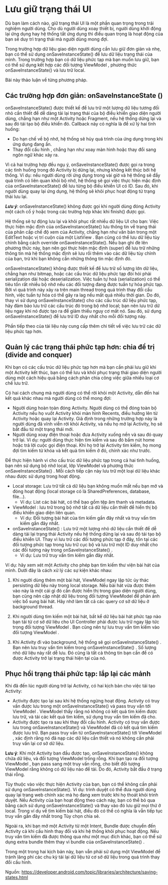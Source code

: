 # Lưu giữ trạng thái UI
Dù bạn làm cách nào, giữ trạng thái UI là một phần quan trọng trong trải nghiệm người dùng. Cho dù người dùng xoay thiết bị, người dùng khởi động lại ứng dụng hay hệ thống tắt ứng dụng thì điều quan trọng là hoạt động của bạn sẽ duy trì trạng thái mà người dùng mong đợi.

Trong trường hợp dữ liệu giao diện người dùng cần lưu giữ đơn giản và nhẹ, bạn có thể sử dụng onSaveInstanceState() để lưu dữ liệu trạng thái của mình. Trong trường hợp bạn có dữ liệu phức tạp mà bạn muốn lưu giữ, bạn có thể sử dụng kết hợp các đối tượng ViewModel , phương thức onSaveInstanceState() và lưu trữ local.

Bài này thảo luận về từng phương pháp.

## Các trường hợp đơn giản: onSaveInstanceState ()
onSaveInstanceState() được thiết kế để lưu trữ một lượng dữ liệu tương đối nhỏ cần thiết để dễ dàng tải lại trạng thái của bộ điều khiển giao diện người dùng, chẳng hạn như một Activity hoặc Fragment, nếu hệ thống dừng lại và sau đó tái tạo bộ điều khiển đó. Callback này có nghĩa là để xử lý hai tình huống:

* Do hạn chế về bộ nhớ, hệ thống sẽ hủy quá trình của ứng dụng trong khi ứng dụng đang ẩn.
* Thay đổi cấu hình , chẳng hạn như xoay màn hình hoặc thay đổi sang ngôn ngữ khác xảy ra.

Vì cả hai trường hợp đều ngụ ý, onSaveInstanceState() được gọi ra trong các tình huống trong đó Activity bị dừng lại, nhưng không kết thúc bởi hệ thống. Ví dụ: nếu người dùng rời ứng dụng trong vài giờ và hệ thống sẽ đẩy quá trình có liên quan khỏi bộ nhớ, hệ thống sẽ gọi việc thực hiện mặc định của onSaveInstanceState() để lưu từng bộ điều khiển UI có ID. Sau đó, khi người dùng quay lại ứng dụng, hệ thống sẽ khôi phục hoạt động từ trạng thái lưu lại.

***Lưu ý***: onSaveInstanceState() không được gọi khi người dùng đóng Activity một cách cố ý hoặc trong các trường hợp khác khi finish() được gọi.

Hệ thống sẽ tự động lưu lại và khôi phục rất nhiều dữ liệu UI cho bạn: Việc thực hiện mặc định của onSaveInstanceState() lưu thông tin về trạng thái của phân cấp chế độ xem của Activity, chẳng hạn như văn bản trong một EditText hoặc vị trí cuộn của một ListView . Bạn cũng có thể lưu dữ liệu tùy chỉnh bằng cách override onSaveInstanceState(). Nếu bạn ghi đè lên phương thức này, bạn nên gọi thực hiện mặc định (super) để lưu trữ những thông tin mà hệ thống mặc định sẽ lưu rồi thêm vào các dữ liệu tùy chỉnh của bạn, trừ khi bạn không cần những thông tin mặc định đó.

onSaveInstanceState() không được thiết kế để lưu trữ số lượng lớn dữ liệu, chẳng hạn như bitmap, hoặc các cấu trúc dữ liệu phức tạp đòi hỏi phải serialization dài hoặc deserialization. Việc tuần tự hoá (serialization) có thể tiêu tốn rất nhiều bộ nhớ nếu các đối tượng đang được tuần tự hóa phức tạp. Bởi vì quá trình này xảy ra trên main thread trong quá trình thay đổi cấu hình, việc tuần tự hóa có thể gây ra lag nếu mất quá nhiều thời gian. Do đó, thay vì sử dụng onSaveInstanceState() cho các cấu trúc dữ liệu phức tạp, hãy đảm bảo lưu trữ các cấu trúc đó trong bộ nhớ local; bạn nên lưu trữ dữ liệu ngay khi nó được tạo ra để giảm thiểu nguy cơ mất nó. Sau đó, sử dụng onSaveInstanceState() để lưu trữ ID duy nhất cho mỗi đối tượng này.

Phần tiếp theo của tài liệu này cung cấp thêm chi tiết về việc lưu trữ các dữ liệu phức tạp hơn.

## Quản lý các trạng thái phức tạp hơn: chia để trị (divide and conquer)
Khi bạn có các cấu trúc dữ liệu phức tạp hơn mà bạn cần phải lưu giữ khi một Activity kết thúc, bạn có thể lưu và khôi phục trạng thái giao diện người dùng một cách hiệu quả bằng cách phân chia công việc giữa nhiều loại cơ chế lưu trữ.

Có hai cách chung mà người dùng có thể rời khỏi một Activity, dẫn đến hai kết quả khác nhau mà người dùng có thể mong đợi:

* Người dùng hoàn toàn đóng Activity. Người dùng có thể đóng toàn bộ Activity nếu họ vuốt Activity khỏi màn hình Recents, điều hướng lên từ Activity hoặc quay lại Activity. Giả định trong những trường hợp này là người dùng đã vĩnh viễn rời khỏi Activity, và nếu họ mở lại Activity, họ sẽ bắt đầu từ một trạng thái mới.
* Người dùng xoay điện thoại hoặc đưa Activity xuống nền và sau đó quay trở lại. Ví dụ: người dùng thực hiện tìm kiếm và sau đó bấm nút home hoặc trả lời cuộc gọi điện thoại. Khi họ trở lại Activity tìm kiếm, họ mong đợi tìm kiếm từ khóa và kết quả tìm kiếm ở đó, chính xác như trước.

Để thực hiện hành vi cho cấu trúc dữ liệu phức tạp trong cả hai tình huống, bạn nên sử dụng bộ nhớ local, lớp ViewModel và phương thức onSaveInstanceState() . Mỗi cách tiếp cận này lưu trữ một loại dữ liệu khác nhau được sử dụng trong hoạt động.

* Local storage: Lưu trữ tất cả dữ liệu bạn không muốn mất nếu bạn mở và đóng hoạt động (local storage có là SharedPreferences, database, file...).
    * Ví dụ: List các bài hát, có thể bao gồm tệp âm thanh và metadata.
* ViewModel : lưu trữ trong bộ nhớ tất cả dữ liệu cần thiết để hiển thị bộ điều khiển giao diện liên quan.
    * Ví dụ: Đối tượng bài hát của tìm kiếm gần đây nhất và truy vấn tìm kiếm gần đây nhất.
* onSaveInstanceState() : Lưu trữ một lượng nhỏ dữ liệu cần thiết để dễ dàng tải lại trạng thái Activity nếu hệ thống dừng lại và sau đó tái tạo bộ điều khiển UI. Thay vì lưu trữ các đối tượng phức tạp ở đây, tồn tại các đối tượng phức tạp trong lưu trữ cục bộ và lưu trữ một ID duy nhất cho các đối tượng này trong onSaveInstanceState() .
    * Ví dụ: Lưu trữ truy vấn tìm kiếm gần đây nhất.

Ví dụ: hãy xem xét một Activity cho phép bạn tìm kiếm thư viện bài hát của mình. Dưới đây là cách xử lý các sự kiện khác nhau:

1. Khi người dùng thêm một bài hát, ViewModel ngay lập tức ủy thác persisting dữ liệu này trong local storage. Nếu bài hát vừa được thêm vào này là một cái gì đó cần được hiển thị trong giao diện người dùng, bạn cũng nên cập nhật dữ liệu trong đối tượng ViewModel để phản ánh việc bổ sung bài hát. Hãy nhớ làm tất cả các query cơ sở dữ liệu ở background thread.

2. Khi người dùng tìm kiếm một bài hát, bất kể dữ liệu bài hát phức tạp nào bạn tải từ cơ sở dữ liệu cho UI Controller phải được lưu trữ ngay lập tức trong đối tượng ViewModel . Bạn cũng nên tự lưu truy vấn tìm kiếm vào đối tượng ViewModel .

3. Khi Activity đi vào background, hệ thống sẽ gọi onSaveInstanceState() . Bạn nên lưu truy vấn tìm kiếm trong onSaveInstanceState() . Số lượng nhỏ dữ liệu này rất dễ lưu. Đó cũng là tất cả thông tin bạn cần để có được Activity trở lại trạng thái hiện tại của nó.

## Phục hồi trạng thái phức tạp: lắp lại các mảnh
Khi đã đến lúc người dùng trở lại Activity, có hai kịch bản cho việc tái tạo Activity:

* Activity được tạo lại sau khi hệ thống ngừng hoạt động. Activity có truy vấn được lưu trong một onSaveInstanceState() và pass truy vấn tới ViewModel . ViewModel thấy rằng nó không có kết quả tìm kiếm được lưu trữ, và tải các kết quả tìm kiếm, sử dụng truy vấn tìm kiếm đã cho.
* Activity được tạo ra sau khi thay đổi cấu hình. Activity có truy vấn được lưu trong onSaveInstanceState() và ViewModel đã có kết quả tìm kiếm được lưu trữ. Bạn pass truy vấn từ onSaveInstanceState() tới ViewModel , xác định rằng nó đã nạp các dữ liệu cần thiết và nó không cần phải truy vấn lại cơ sở dữ liệu.

**Lưu ý**: Khi một Activity ban đầu được tạo, onSaveInstanceState() không chứa dữ liệu, và đối tượng ViewModel trống rỗng. Khi bạn tạo ra đối tượng ViewModel , bạn pass sang một truy vấn rỗng, cho biết đối tượng ViewModel rằng không có dữ liệu nào để tải. Do đó, Activity bắt đầu ở trạng thái rỗng.

Tùy thuộc vào việc thực hiện Activity của bạn, bạn có thể không cần phải sử dụng onSaveInstanceState(). Ví dụ: trình duyệt có thể đưa người dùng quay lại trang web chính xác mà họ đang xem trước khi họ thoát khỏi trình duyệt. Nếu Activity của bạn hoạt động theo cách này, bạn có thể bỏ qua bằng cách sử dụng onSaveInstanceState() và thay vào đó lưu giữ mọi thứ ở local. Trong ví dụ về tìm kiếm bài hát, điều đó có thể có nghĩa là vẫn tiếp tục truy vấn gần đây nhất trong Tùy chọn chia sẻ.

Ngoài ra, khi bạn mở một Activity từ một Intent, Bundle được chuyển đến Activity cả khi cấu hình thay đổi và khi hệ thống khôi phục hoạt động. Nếu truy vấn tìm kiếm đã được thông qua như một mục đích khác, bạn có thể sử dụng extra bundle thêm thay vì bundle của onSaveInstanceState() .

Trong một trong hai kịch bản này, bạn vẫn phải sử dụng một ViewModel để tránh lãng phí các chu kỳ tải lại dữ liệu từ cơ sở dữ liệu trong quá trình thay đổi cấu hình.

Nguồn: https://developer.android.com/topic/libraries/architecture/saving-states.html